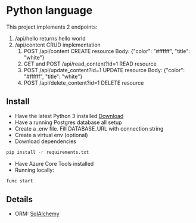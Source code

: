 # Python language

This project implements 2 endpoints:
1. /api/hello returns hello world
1. /api/content CRUD implementation
    1. POST /api/content CREATE resource Body: {"color": "#ffffff", "title": "white"}
    1. GET and POST /api/read_content?id=1 READ resource
    1. POST /api/update_content?id=1 UPDATE resource Body: {"color": "#ffffff", "title": "white"}
    1. POST /api/delete_content?id=1 DELETE resource

## Install

- Have the latest Python 3 installed [Download](https://www.python.org/)
- Have a running Postgres database all setup
- Create a .env file. Fill DATABASE_URL with connection string
- Create a virtual env (optional)
- Download dependencies 
```sh
pip install -r requirements.txt
```
- Have Azure Core Tools installed
- Running locally:
```sh
func start
```

##

## Details
- ORM: [SqlAlchemy](https://www.sqlalchemy.org/)
